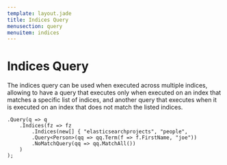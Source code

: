 ```yaml
---
template: layout.jade
title: Indices Query
menusection: query
menuitem: indices
---
```



# Indices Query

The indices query can be used when executed across multiple indices, allowing to have a query that executes only when executed on an index that matches a specific list of indices, and another query that executes when it is executed on an index that does not match the listed indices.

	.Query(q => q
		.Indices(fz => fz
			.Indices(new[] { "elasticsearchprojects", "people", 
			.Query<Person>(qq => qq.Term(f => f.FirstName, "joe"))
			.NoMatchQuery(qq => qq.MatchAll())
		)
	);



